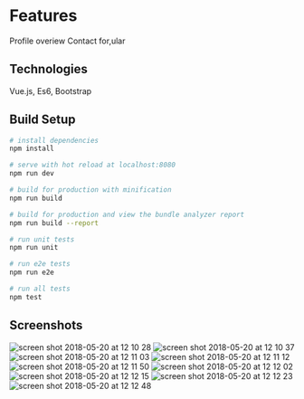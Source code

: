 # Features
Profile overiew
Contact for,ular

## Technologies

Vue.js, Es6, Bootstrap


## Build Setup

``` bash
# install dependencies
npm install

# serve with hot reload at localhost:8080
npm run dev

# build for production with minification
npm run build

# build for production and view the bundle analyzer report
npm run build --report

# run unit tests
npm run unit

# run e2e tests
npm run e2e

# run all tests
npm test
```

## Screenshots
![screen shot 2018-05-20 at 12 10 28](https://user-images.githubusercontent.com/39373539/40277899-717b32d2-5c27-11e8-924a-04cf5a2c9166.png)
![screen shot 2018-05-20 at 12 10 37](https://user-images.githubusercontent.com/39373539/40277900-719a77aa-5c27-11e8-9181-80ddb80bc8f6.png)
![screen shot 2018-05-20 at 12 11 03](https://user-images.githubusercontent.com/39373539/40277902-71e588bc-5c27-11e8-842c-a0f53a291480.png)
![screen shot 2018-05-20 at 12 11 12](https://user-images.githubusercontent.com/39373539/40277903-72060e5c-5c27-11e8-9762-8f9bb3edfd31.png)
![screen shot 2018-05-20 at 12 11 50](https://user-images.githubusercontent.com/39373539/40277904-7224ac72-5c27-11e8-9d05-95c0b212a536.png)
![screen shot 2018-05-20 at 12 12 02](https://user-images.githubusercontent.com/39373539/40277905-724268ca-5c27-11e8-8e42-58dcd4cab8f3.png)
![screen shot 2018-05-20 at 12 12 15](https://user-images.githubusercontent.com/39373539/40277906-725b7dd8-5c27-11e8-8777-6c9d87c2e0a6.png)
![screen shot 2018-05-20 at 12 12 23](https://user-images.githubusercontent.com/39373539/40277907-72740902-5c27-11e8-904d-1dbb67afda05.png)
![screen shot 2018-05-20 at 12 12 48](https://user-images.githubusercontent.com/39373539/40277908-728f46ae-5c27-11e8-90c6-50285c7e056d.png)
